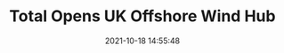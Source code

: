 ---
"title": "Total Opens UK Offshore Wind Hub"
"date": "2021-10-18 14:55:48"
"feed_name": "RIGZONE"
"feed_website": "http://www.rigzone.com/"
"feed_rss": "http://www.rigzone.com/news/rss/rigzone_latest.aspx"
"link": "https://www.rigzone.com/news/wire/total_opens_uk_offshore_wind_hub-18-oct-2021-166754-article/?rss=true"
"source": "None"
"file": "_posts/2021-1-1-d3b85ec44b2cd199d4ccd59079d368b2dfaab1b0.md"
"accident": "0"
"drilling": "0"
"represented_by": "0"
"dead": "0"
"injured": "0"
"arrested": "0"
"place": "unknown place"
"where": "unknown site"
"causes": "unknown"
"place_uri": "unknown place"
---